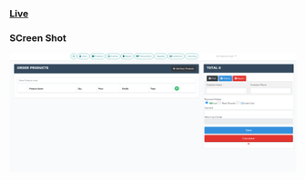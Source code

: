 ###  [Live](http://nazmul.rafalotech.com/laravel-point-of-sale/public/)

### SCreen Shot

![](SS01.PNG)
